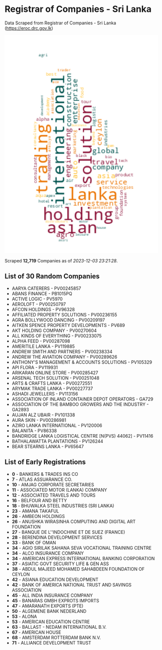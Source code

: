 # Registrar of Companies - Sri Lanka

Data Scraped from Registrar of Companies - Sri Lanka (https://eroc.drc.gov.lk)

![word-cloud](data/word_cloud.png)

Scraped **12,719** Companies as of *2023-12-03 23:21:28*.

## List of 30 Random Companies

* AARYA CATERERS - PV00245857
* ABANS FINANCE - PB1015PQ
* ACTIVE LOGIC - PV5970
* AEROLOFT - PV00250797
* AFCON HOLDINGS - PV96328
* AFFILIATED PROPERTY SOLUTIONS - PV00236155
* AGRA BOLLYWOOD DANCING - PV00209197
* AITKEN SPENCE PROPERTY DEVELOPMENTS - PV689
* AKT HOLDING COMPANY - PV00270604
* ALL KINDS OF EVERYTHING - PV00233075
* ALPHA FEED - PV00287098
* AMERITILE LANKA - PV119885
* ANDREW SMITH AND PARTNERS - PV00238334
* ANDREW THE AVIATION COMPANY - PV00289626
* ANTHONY'S MANAGEMENT & ACCOUNTS SOLUTIONS - PV105329
* API FLORA - PV119931
* ARIKARAN ONLINE STORE - PV00285427
* ARSENAL TECH SOLUTION - PV00251048
* ARTS & CRAFTS LANKA - PV00272551
* ARYMAK TRADE LANKA - PV00227737
* ASHADI JEWELLERS - PV113156
* ASSOCIATION OF INLAND CONTAINER DEPOT OPERATORS - GA729
* ASSOCIATION OF THE BAMBOO GROWERS AND THE INDUSTRY - GA2893
* AUJAN ALZ UBAIR - PV101338
* AURA SKIN - PV00286981
* AZIRO LANKA INTERNATIONAL - PV120006
* BALANITA - PV86338
* BANDRIDGE LANKA LOGISTICAL CENTRE  [N(PVS) 44062] - PV11416
* BATHALAWATTA PLANTATIONS - PV126244
* BEAR STEARNS LANKA - PV65647

## List of Early Registrations

* **0** - BANKERS & TRADES INS CO 
* **7** - ATLAS ASSUARANCE CO. 
* **10** - AMJAG CORPORATE SECRETARIES 
* **11** - ASSOCIATED MOTOR (LANKA) COMPANY 
* **12** - ASSOCIATED TRAVELS AND TOURS 
* **16** - BELFOUR AND BETTY 
* **18** - BHUWALKA STEEL INDUSTRIES (SRI LANKA) 
* **23** - AMANA TAKAFUL 
* **26** - AMBEON HOLDINGS 
* **26** - ANUSHKA WIRASINHA COMPUTING AND DIGITAL ART FOUNDATION 
* **27** - BANQUE DE L''INDOCHINE ET DE SUEZ (FRANCE) 
* **28** - BERENDINA DEVELOPMENT SERVICES 
* **33** - BANK OF OMAN 
* **34** - AGIO SIRILAK SAHANA SEVA VOCATIONAL TRAINING CENTRE 
* **34** - ALCO INSURANCE COMPANY 
* **34** - AMERICAN EXPRESS INTERNATIONAL BANKING CORPORATION 
* **37** - ASIATIC GOVT SECURITY LIFE & GEN ASS 
* **38** - ABDUL MAJEED MOHAMED SAHABDEEN FOUNDATION OF CEYLON 
* **42** - ASIANA EDUCATION DEVELOPMENT 
* **42** - BANK OF AMERICA NATIONAL TRUST AND SAVINGS ASSOCIATION 
* **45** - ALL INDIA INSURANCE COMPANY 
* **45** - BANARAS GMBH EXPROTS IMPORTS 
* **47** - AMARANATH EXPORTS (PTE) 
* **50** - ALGEMENE BANK NEDERLAND 
* **53** - ALONA 
* **53** - AMERICAN EDUCATION CENTRE 
* **63** - BALLAST - NEDAM INTERNATIONAL B.V. 
* **67** - AMERICAN HOUSE 
* **68** - AMSTERDAM ROTTERDAM BANK N.V. 
* **71** - ALLIANCE DEVELOPMENT TRUST 